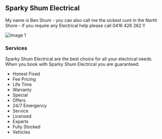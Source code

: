 ## Sparky Shum Electrical

My name is Ben Shum - you can also call me the sickest cunt in the North Shore - if you require any Electrical help please call 0416 426 262 !!

![Image 1](https://user-images.githubusercontent.com/87125373/124922397-cdc79200-e03c-11eb-9f26-67af90a54759.png)

### Services

Sparky Shum Electrical are the best choice for all your electrical needs. When you book with Sparky Shum Electrical you are guaranteed:

- Honest Fixed
- Fee Pricing
- Life Time
- Warranty
- Special
- Offers
- 24/7 Emergency
- Service
- Licensed
- Experts
- Fully Stocked
- Vehicles

